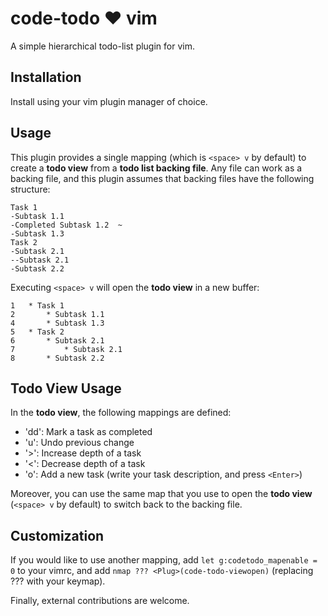 code-todo :heart: vim
=====================
A simple hierarchical todo-list plugin for vim.

Installation
-----
Install using your vim plugin manager of choice.

Usage
-----
This plugin provides a single mapping (which is `<space> v` by default) to create a **todo view** from a **todo list backing file**. Any file can work as a backing file, and this plugin assumes that backing files have the following structure: 

```
Task 1
-Subtask 1.1
-Completed Subtask 1.2  ~
-Subtask 1.3
Task 2
-Subtask 2.1
--Subtask 2.1
-Subtask 2.2
```

Executing `<space> v` will open the **todo view** in a new buffer:
```
1	* Task 1
2	    * Subtask 1.1
4	    * Subtask 1.3
5	* Task 2
6	    * Subtask 2.1
7	        * Subtask 2.1
8	    * Subtask 2.2
```

Todo View Usage
---------------
In the **todo view**, the following mappings are defined:

 * 'dd': Mark a task as completed
 * 'u': Undo previous change
 * '>': Increase depth of a task
 * '<': Decrease depth of a task
 * 'o': Add a new task (write your task description, and press `<Enter>`)

Moreover, you can use the same map that you use to open the **todo view** (`<space> v` by default) to switch back to the backing file.

Customization
-----
If you would like to use another mapping, add `let g:codetodo_mapenable = 0` to your vimrc, and add `nmap ??? <Plug>(code-todo-viewopen)` (replacing ??? with your keymap).

Finally, external contributions are welcome.
